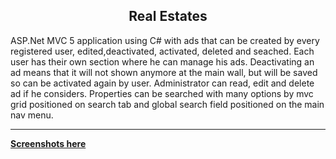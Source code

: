 <h2 style="text-align: center">Real Estates</h2>

<p>ASP.Net MVC 5 application using C# with ads that can be created by every registered user, edited,deactivated, activated, deleted and seached. Each user has their own section where he can manage his ads. Deactivating an ad means that it will not shown anymore at the main wall, but will be saved so can be activated again by user. Administrator can read, edit and delete ad if he considers. Properties can be searched with many options by mvc grid positioned on search tab and global search field positioned on the main nav menu.</p>
<hr>
<strong><a href="https://github.com/AsiaBecheva/RealEstates-ASP.NET-MVC/tree/master/Screenshots">Screenshots here</a></strong>